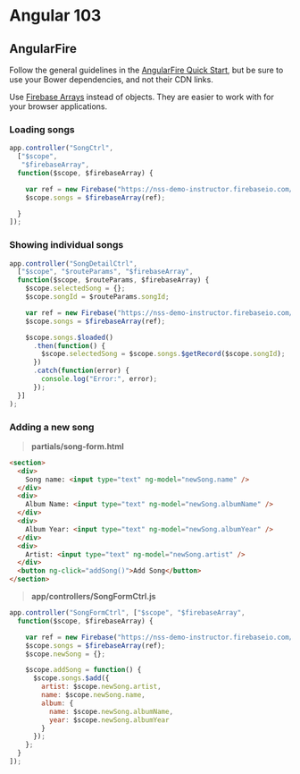 # Angular 103

## AngularFire

Follow the general guidelines in the [AngularFire Quick Start](https://www.firebase.com/docs/web/libraries/angular/quickstart.html), but be sure to use your Bower dependencies, and not their CDN links.

Use [Firebase Arrays](https://www.firebase.com/docs/web/libraries/angular/guide/synchronized-arrays.html) instead of objects. They are easier to work with for your browser applications.

### Loading songs

```js
app.controller("SongCtrl", 
  ["$scope", 
   "$firebaseArray", 
  function($scope, $firebaseArray) {

    var ref = new Firebase("https://nss-demo-instructor.firebaseio.com/songs");
    $scope.songs = $firebaseArray(ref);

  }
]);
```

### Showing individual songs

```js
app.controller("SongDetailCtrl",
  ["$scope", "$routeParams", "$firebaseArray",
  function($scope, $routeParams, $firebaseArray) {
    $scope.selectedSong = {};
    $scope.songId = $routeParams.songId;

    var ref = new Firebase("https://nss-demo-instructor.firebaseio.com/songs");
    $scope.songs = $firebaseArray(ref);

    $scope.songs.$loaded()
      .then(function() {
        $scope.selectedSong = $scope.songs.$getRecord($scope.songId);
      })
      .catch(function(error) {
        console.log("Error:", error);
      });
  }]
);
```

### Adding a new song

> **partials/song-form.html**
```html
<section>
  <div>
    Song name: <input type="text" ng-model="newSong.name" />
  </div>
  <div>
    Album Name: <input type="text" ng-model="newSong.albumName" />
  </div>
  <div>
    Album Year: <input type="text" ng-model="newSong.albumYear" />
  </div>
  <div>
    Artist: <input type="text" ng-model="newSong.artist" />
  </div>
  <button ng-click="addSong()">Add Song</button>
</section>
```

> **app/controllers/SongFormCtrl.js**
```js
app.controller("SongFormCtrl", ["$scope", "$firebaseArray",
  function($scope, $firebaseArray) {

    var ref = new Firebase("https://nss-demo-instructor.firebaseio.com/songs");
    $scope.songs = $firebaseArray(ref);
    $scope.newSong = {};

    $scope.addSong = function() {
      $scope.songs.$add({
        artist: $scope.newSong.artist,
        name: $scope.newSong.name,
        album: {
          name: $scope.newSong.albumName,
          year: $scope.newSong.albumYear
        }
      });
    };
  }
]);
```